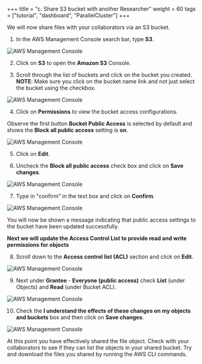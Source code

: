 +++
title = "c. Share S3 bucket with another Researcher"
weight = 60
tags = ["tutorial", "dashboard", "ParallelCluster"]
+++


We will now share files with your collaborators via an S3 bucket.

1.	In the AWS Management Console search bar, type **S3**.

![AWS Management Console](/images/hpc-aws-parallelcluster-workshop/S3/S3Service.png)

2.	Click on **S3** to open the **Amazon S3** Console.

3.	Scroll through the list of buckets and click on the bucket you created. **NOTE**: Make sure you click on the bucket name link and not just select the bucket using the checkbox.

![AWS Management Console](/images/hpc-aws-parallelcluster-workshop/S3/S3SelectBucketLink.png)

4.	Click on **Permissions** to view the bucket access configurations.

Observe the first button **Bucket Public Access** is selected by default and shows the **Block all public access** setting is **on**.

![AWS Management Console](/images/hpc-aws-parallelcluster-workshop/S3/S3BucketPermissions.png)


5.	Click on **Edit**.

6.	Uncheck the **Block all public access** check box and click on **Save changes**.

![AWS Management Console](/images/hpc-aws-parallelcluster-workshop/S3/S3BucketPermissionsBucketPublic1.png)

7.	Type in "confirm" in the text box and click on **Confirm**.

![AWS Management Console](/images/hpc-aws-parallelcluster-workshop/S3/S3BucketPermissionsBucketPublic2.png)

You will now be shown a message indicating that public access settings to the bucket have been updated successfully.

**Next we will update the Access Control List to provide read and write permissions for objects**


8.	Scroll down to the **Access control list (ACL)** section and click on **Edit**.

![AWS Management Console](/images/hpc-aws-parallelcluster-workshop/S3/S3BucketPermissionsBucketPublic3.png)


9.	Next under **Grantee** - **Everyone (public access)** check **List** (under Objects) and **Read** (under Bucket ACL).

![AWS Management Console](/images/hpc-aws-parallelcluster-workshop/S3/S3BucketPermissionsBucketPublic4.png)


10.	Check the **I understand the effects of these changes on my objects and buckets** box and then click on **Save changes**. 

![AWS Management Console](/images/hpc-aws-parallelcluster-workshop/S3/S3BucketPermissionsBucketPublic5.png)

At this point you have effectively shared the file object. Check with your collaborators to see if they can list the objects in your shared bucket. Try and download the files you shared by running the AWS CLI commands.
